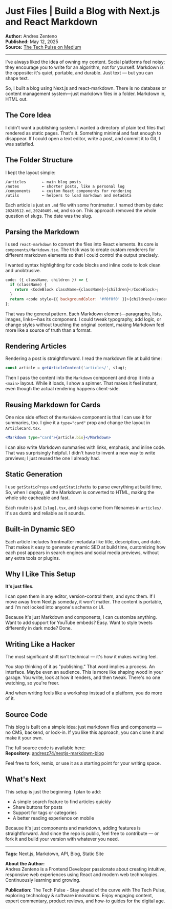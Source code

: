 # Just Files | Build a Blog with Next.js and React Markdown

**Author:** Andres Zenteno  
**Published:** May 12, 2025  
**Source:** [The Tech Pulse on Medium](https://medium.com/the-tech-pulse/just-files-build-a-blog-with-next-js-and-react-markdown-305935c86aca)

---

I've always liked the idea of owning my content. Social platforms feel noisy; they encourage you to write for an algorithm, not for yourself. Markdown is the opposite: it's quiet, portable, and durable. Just text — but you can shape text.

So, I built a blog using Next.js and react-markdown. There is no database or content management system—just markdown files in a folder. Markdown in, HTML out.

## The Core Idea

I didn't want a publishing system. I wanted a directory of plain text files that rendered as static pages. That's it. Something minimal and fast enough to disappear. If I could open a text editor, write a post, and commit it to Git, I was satisfied.

## The Folder Structure

I kept the layout simple:

```
/articles       ← main blog posts
/notes          ← shorter posts, like a personal log
/components     ← custom React components for rendering
/utils          ← helpers to load markdown and metadata
```

Each article is just an `.md` file with some frontmatter. I named them by date: `20240512.md`, `20240409.md`, and so on. This approach removed the whole question of slugs. The date was the slug.

## Parsing the Markdown

I used `react-markdown` to convert the files into React elements. Its core is `components/Markdown.tsx`. The trick was to create custom renderers for different markdown elements so that I could control the output precisely.

I wanted syntax highlighting for code blocks and inline code to look clean and unobtrusive.

```javascript
code: ({ className, children }) => {
  if (className) {
    return <CodeBlock className={className}>{children}</CodeBlock>;
  }
  return <code style={{ backgroundColor: '#f0f0f0' }}>{children}</code>;
};
```

That was the general pattern. Each Markdown element—paragraphs, lists, images, links—has its component. I could tweak typography, add logic, or change styles without touching the original content, making Markdown feel more like a source of truth than a format.

## Rendering Articles

Rendering a post is straightforward. I read the markdown file at build time:

```javascript
const article = getArticleContent('articles/', slug);
```

Then I pass the content into the `Markdown` component and drop it into a `<main>` layout. While it loads, I show a spinner. That makes it feel instant, even though the actual rendering happens client-side.

## Reusing Markdown for Cards

One nice side effect of the `Markdown` component is that I can use it for summaries, too. I give it a `type="card"` prop and change the layout in `ArticleCard.tsx`.

```jsx
<Markdown type="card">{article.bio}</Markdown>
```

I can also write Markdown summaries with links, emphasis, and inline code. That was surprisingly helpful. I didn't have to invent a new way to write previews; I just reused the one I already had.

## Static Generation

I use `getStaticProps` and `getStaticPaths` to parse everything at build time. So, when I deploy, all the Markdown is converted to HTML, making the whole site cacheable and fast.

Each route is just `[slug].tsx`, and slugs come from filenames in `articles/`. It's as dumb and reliable as it sounds.

## Built-in Dynamic SEO

Each article includes frontmatter metadata like title, description, and date. That makes it easy to generate dynamic SEO at build time, customizing how each post appears in search engines and social media previews, without any extra tools or plugins.

## Why I Like This Setup

**It's just files.**

I can open them in any editor, version-control them, and sync them. If I move away from Next.js someday, it won't matter. The content is portable, and I'm not locked into anyone's schema or UI.

Because it's just Markdown and components, I can customize anything. Want to add support for YouTube embeds? Easy. Want to style tweets differently in dark mode? Done.

## Writing Like a Hacker

The most significant shift isn't technical — it's how it makes writing feel.

You stop thinking of it as "publishing." That word implies a process. An interface. Maybe even an audience. This is more like shaping wood in your garage. You write, look at how it renders, and then tweak. There's no one watching, so you're freer.

And when writing feels like a workshop instead of a platform, you do more of it.

## Source Code

This blog is built on a simple idea: just markdown files and components — no CMS, backend, or lock-in. If you like this approach, you can clone it and make it your own.

The full source code is available here:  
**Repository:** [andresz74/nextjs-markdown-blog](https://github.com/andresz74/nextjs-markdown-blog)

Feel free to fork, remix, or use it as a starting point for your writing space.

## What's Next

This setup is just the beginning. I plan to add:

- A simple search feature to find articles quickly
- Share buttons for posts
- Support for tags or categories
- A better reading experience on mobile

Because it's just components and markdown, adding features is straightforward. And since the repo is public, feel free to contribute — or fork it and build your version with whatever you need.

---

**Tags:** Next.js, Markdown, API, Blog, Static Site

**About the Author:**  
Andres Zenteno is a Frontend Developer passionate about creating intuitive, responsive web experiences using React and modern web technologies. Continuously learning and growing.

**Publication:** The Tech Pulse - Stay ahead of the curve with The Tech Pulse, exploring technology & software innovations. Enjoy engaging content, expert commentary, product reviews, and how-to guides for the digital age.
